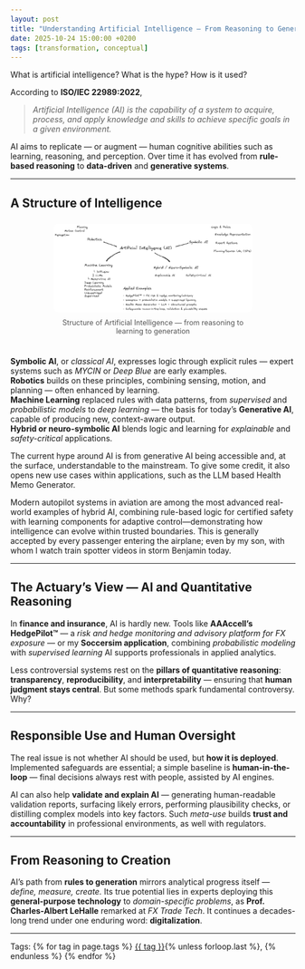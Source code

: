 ```yaml
---
layout: post
title: "Understanding Artificial Intelligence — From Reasoning to Generation"
date: 2025-10-24 15:00:00 +0200
tags: [transformation, conceptual]
---
```


What is artificial intelligence? What is the hype? How is it used?


According to **ISO/IEC 22989:2022**,  

> *Artificial Intelligence (AI) is the capability of a system to acquire, process, and apply knowledge and skills to achieve specific goals in a given environment.*

AI aims to replicate — or augment — human cognitive abilities such as learning, reasoning, and perception. Over time it has evolved from **rule-based reasoning** to **data-driven** and **generative systems**.

---

## A Structure of Intelligence

<div style="display:flex; justify-content:center; margin:1.5rem 0;">
  <div style="width:70%; max-width:600px; text-align:center;">
    <img src="/assets/img/ArtificialIntelligence.png" alt="Structure of Artificial Intelligence" style="width:100%; border-radius:8px;">
    <p style="font-size:0.9em; color:#555; text-align:center; margin-top:0.5rem;">
      Structure of Artificial Intelligence — from reasoning to learning to generation
    </p>
  </div>
</div>

**Symbolic AI**, or *classical AI*, expresses logic through explicit rules — expert systems such as *MYCIN* or *Deep Blue* are early examples.  
**Robotics** builds on these principles, combining sensing, motion, and planning — often enhanced by learning.  
**Machine Learning** replaced rules with data patterns, from *supervised* and *probabilistic models* to *deep learning* — the basis for today’s **Generative AI**, capable of producing new, context-aware output.  
**Hybrid or neuro-symbolic AI** blends logic and learning for *explainable* and *safety-critical* applications.

The current hype around AI is from generative AI being accessible and, at the surface, understandable to the mainstream. To give some credit, it also opens new use cases within applications, such as the LLM based Health Memo Generator.

Modern autopilot systems in aviation are among the most advanced real-world examples of hybrid AI, combining rule-based logic for certified safety with learning components for adaptive control—demonstrating how intelligence can evolve within trusted boundaries. This is generally accepted by every passenger entering the airplane; even by my son, with whom I watch train spotter videos in storm Benjamin today.

---

## The Actuary’s View — AI and Quantitative Reasoning

In **finance and insurance**, AI is hardly new. Tools like **AAAccell’s HedgePilot™** — a *risk and hedge monitoring and advisory platform for FX exposure* — or my **Soccersim application**, combining *probabilistic modeling* with *supervised learning* AI supports professionals in applied analytics.

Less controversial systems rest on the **pillars of quantitative reasoning**: **transparency**, **reproducibility**, and **interpretability** — ensuring that **human judgment stays central**. But some methods spark fundamental controversy. Why?

---

## Responsible Use and Human Oversight

The real issue is not whether AI should be used, but **how it is deployed**. Implemented safeguards are essential; a simple baseline is **human-in-the-loop** — final decisions always rest with people, assisted by AI engines.

AI can also help **validate and explain AI** — generating human-readable validation reports, surfacing likely errors, performing plausibility checks, or distilling complex models into key factors. Such *meta-use* builds **trust and accountability** in professional environments, as well with regulators.

---

## From Reasoning to Creation

AI’s path from **rules to generation** mirrors analytical progress itself — *define, measure, create.* Its true potential lies in experts deploying this **general-purpose technology** to *domain-specific problems*, as **Prof. Charles-Albert LeHalle** remarked at *FX Trade Tech*. It continues a decades-long trend under one enduring word: **digitalization**.

---

<p>Tags:
{% for tag in page.tags %}
  <a href="/tags/{{ tag | slugify }}/">{{ tag }}</a>{% unless forloop.last %}, {% endunless %}
{% endfor %}
</p>
